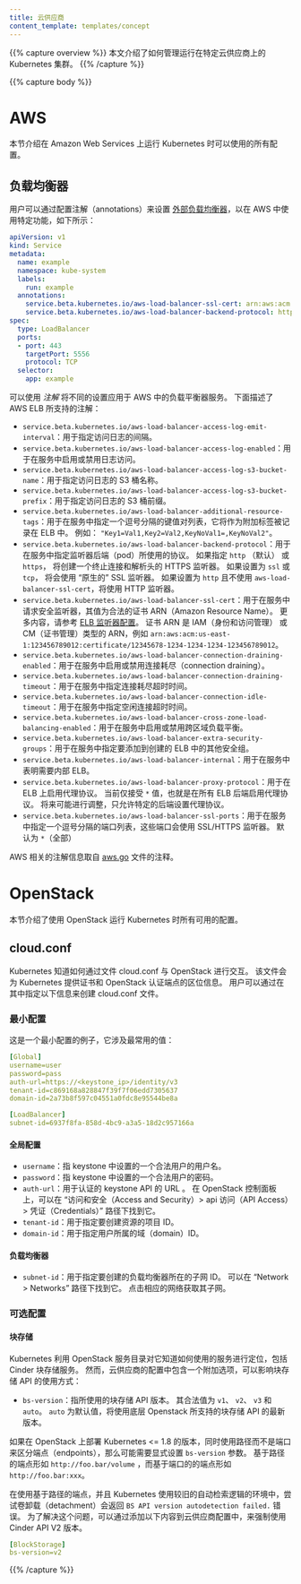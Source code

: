 ```yaml
---
title: 云供应商
content_template: templates/concept
---
```


{{% capture overview %}}
本文介绍了如何管理运行在特定云供应商上的 Kubernetes 集群。
{{% /capture %}}

{{% capture body %}}
# AWS
本节介绍在 Amazon Web Services 上运行 Kubernetes 时可以使用的所有配置。

## 负载均衡器
用户可以通过配置注解（annotations）来设置 [外部负载均衡器](/docs/tasks/access-application-cluster/create-external-load-balancer/)，以在 AWS 中使用特定功能，如下所示：

```yaml
apiVersion: v1
kind: Service
metadata:
  name: example
  namespace: kube-system
  labels:
    run: example
  annotations:
    service.beta.kubernetes.io/aws-load-balancer-ssl-cert: arn:aws:acm:xx-xxxx-x:xxxxxxxxx:xxxxxxx/xxxxx-xxxx-xxxx-xxxx-xxxxxxxxx #replace this value
    service.beta.kubernetes.io/aws-load-balancer-backend-protocol: http
spec:
  type: LoadBalancer
  ports:
  - port: 443
    targetPort: 5556
    protocol: TCP
  selector:
    app: example
```
可以使用 _注解_ 将不同的设置应用于 AWS 中的负载平衡器服务。 下面描述了 AWS ELB 所支持的注解：

* `service.beta.kubernetes.io/aws-load-balancer-access-log-emit-interval`：用于指定访问日志的间隔。
* `service.beta.kubernetes.io/aws-load-balancer-access-log-enabled`：用于在服务中启用或禁用日志访问。
* `service.beta.kubernetes.io/aws-load-balancer-access-log-s3-bucket-name`：用于指定访问日志的 S3 桶名称。
* `service.beta.kubernetes.io/aws-load-balancer-access-log-s3-bucket-prefix`：用于指定访问日志的 S3 桶前缀。
* `service.beta.kubernetes.io/aws-load-balancer-additional-resource-tags`：用于在服务中指定一个逗号分隔的键值对列表，它将作为附加标签被记录在 ELB 中。 例如： `"Key1=Val1,Key2=Val2,KeyNoVal1=,KeyNoVal2"`。
* `service.beta.kubernetes.io/aws-load-balancer-backend-protocol`：用于在服务中指定监听器后端（pod）所使用的协议。 如果指定 `http` （默认） 或 `https`， 将创建一个终止连接和解析头的 HTTPS 监听器。 如果设置为 `ssl` 或 `tcp`， 将会使用 “原生的” SSL 监听器。 如果设置为 `http` 且不使用 `aws-load-balancer-ssl-cert`，将使用 HTTP 监听器。
* `service.beta.kubernetes.io/aws-load-balancer-ssl-cert`：用于在服务中请求安全监听器，其值为合法的证书 ARN（Amazon Resource Name）。 更多内容，请参考 [ELB 监听器配置](http://docs.aws.amazon.com/ElasticLoadBalancing/latest/DeveloperGuide/elb-listener-config.html)。 证书 ARN 是 IAM（身份和访问管理） 或 CM（证书管理）类型的 ARN，例如 `arn:aws:acm:us-east-1:123456789012:certificate/12345678-1234-1234-1234-123456789012`。
* `service.beta.kubernetes.io/aws-load-balancer-connection-draining-enabled`：用于在服务中启用或禁用连接耗尽（connection draining）。
* `service.beta.kubernetes.io/aws-load-balancer-connection-draining-timeout`：用于在服务中指定连接耗尽超时时间。
* `service.beta.kubernetes.io/aws-load-balancer-connection-idle-timeout`：用于在服务中指定空闲连接超时时间。
* `service.beta.kubernetes.io/aws-load-balancer-cross-zone-load-balancing-enabled`：用于在服务中启用或禁用跨区域负载平衡。
* `service.beta.kubernetes.io/aws-load-balancer-extra-security-groups`：用于在服务中指定要添加到创建的 ELB 中的其他安全组。
* `service.beta.kubernetes.io/aws-load-balancer-internal`：用于在服务中表明需要内部 ELB。
* `service.beta.kubernetes.io/aws-load-balancer-proxy-protocol`：用于在 ELB 上启用代理协议。 当前仅接受 `*` 值，也就是在所有 ELB 后端启用代理协议。 将来可能进行调整，只允许特定的后端设置代理协议。
* `service.beta.kubernetes.io/aws-load-balancer-ssl-ports`：用于在服务中指定一个逗号分隔的端口列表，这些端口会使用 SSL/HTTPS 监听器。 默认为 `*`（全部）

AWS 相关的注解信息取自 [aws.go](https://github.com/kubernetes/kubernetes/blob/master/pkg/cloudprovider/providers/aws/aws.go) 文件的注释。

# OpenStack
本节介绍了使用 OpenStack 运行 Kubernetes 时所有可用的配置。

## cloud.conf
Kubernetes 知道如何通过文件 cloud.conf 与 OpenStack 进行交互。 该文件会为 Kubernetes 提供证书和 OpenStack 认证端点的区位信息。
用户可以通过在其中指定以下信息来创建 cloud.conf 文件。

### 最小配置
这是一个最小配置的例子，它涉及最常用的值：

```yaml
[Global]
username=user
password=pass
auth-url=https://<keystone_ip>/identity/v3
tenant-id=c869168a828847f39f7f06edd7305637
domain-id=2a73b8f597c04551a0fdc8e95544be8a

[LoadBalancer]
subnet-id=6937f8fa-858d-4bc9-a3a5-18d2c957166a
```

#### 全局配置
* `username`：指 keystone 中设置的一个合法用户的用户名。
* `password`：指 keystone 中设置的一个合法用户的密码。
* `auth-url`：用于认证的 keystone API 的 URL 。 在 OpenStack 控制面板上，可以在 “访问和安全（Access and Security）> api 访问（API Access）> 凭证（Credentials）” 路径下找到它。
* `tenant-id`：用于指定要创建资源的项目 ID。
* `domain-id`：用于指定用户所属的域（domain）ID。

####  负载均衡器
* `subnet-id`：用于指定要创建的负载均衡器所在的子网 ID。 可以在 “Network > Networks” 路径下找到它。 点击相应的网络获取其子网。

### 可选配置

#### 块存储

Kubernetes 利用 OpenStack 服务目录对它知道如何使用的服务进行定位，包括 Cinder 块存储服务。 然而，云供应商的配置中包含一个附加选项，可以影响块存储 API 的使用方式：

* `bs-version`：指所使用的块存储 API 版本。 其合法值为
  `v1`、 `v2`、 `v3` 和 `auto`。 `auto` 为默认值，将使用底层 Openstack 所支持的块存储 API 的最新版本。

如果在 OpenStack 上部署 Kubernetes <= 1.8 的版本，同时使用路径而不是端口来区分端点（endpoints），那么可能需要显式设置 `bs-version` 参数。 基于路径的端点形如 `http://foo.bar/volume` ，而基于端口的的端点形如
`http://foo.bar:xxx`。

在使用基于路径的端点，并且 Kubernetes 使用较旧的自动检索逻辑的环境中，尝试卷卸载（detachment）会返回 `BS API version autodetection failed.` 错误。 为了解决这个问题，可以通过添加以下内容到云供应商配置中，来强制使用 Cinder API V2 版本。

```yaml
[BlockStorage]
bs-version=v2
```
{{% /capture %}}